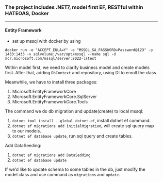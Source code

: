 ### The project includes .NET7, model first EF, RESTful within HATEOAS, Docker
---

#### Entity Framework
* set up mssql with docker by using
```
docker run -e "ACCEPT_EULA=Y" -e "MSSQL_SA_PASSWORD=Password@123" -p 1433:1433 -v sqlvolume:/var/opt/mssql --name sql -d mcr.microsoft.com/mssql/server:2022-latest
```

Within model first, we need to clarify business model and create models first.
After that, adding `DbContext` and repository, using DI to enroll the class.
  
Meanwhile, we have to install three packages: 
 1. Microsoft.EntityFrameworkCore
 2. Microsoft.EntityFrameworkCore.SqlServer
 3. Microsoft.EntityFrameworkCore.Tools

The command we do db migration and update(create) to local mssql:
 1. `dotnet tool install --global dotnet-ef`, install dotnet ef command.
 2. `dotnet ef migrations add initialMigration`, will create sql query map to our models.
 3. `dotnet ef database update`, run sql query and create tables.
 
Add DataSeeding:
 1. `dotnet ef migrations add DataSedding`
 2. `dotnet ef database update`

If we'd like to update schema to some tables in the db, just modify the model class and use command as `migrations` and `update`.


